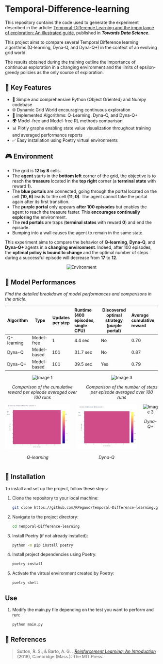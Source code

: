 # Temporal-Difference-learning

This repository contains the code used to generate the experiment described in the article: [Temporal-Difference Learning and the importance of exploration: An illustrated guide](https://medium.com/p/5f9c3371413a), published in ***Towards Data Science***.

This project aims to compare several Temporal Difference learning algorithms (Q-learning, Dyna-Q, and Dyna-Q+) in the context of an evolving grid world.

The results obtained during the training outline the importance of continuous exploration in a changing environment and the limits of epsilon-greedy policies as the only source of exploration.

## 🌟 Key Features

* 🐍 Simple and comprehensive Python (Object Oriented) and Numpy codebase
* 🌐 Dynamic Grid World encouraging continuous exploration
* 🤖 Implemented Algorithms: Q-Learning, Dyna-Q, and Dyna-Q+
* 🌍 Model-free and Model-free RL methods comparison
* 📊 Plotly graphs enabling state value visualization throughout training and averaged performance reports
* ✅ Easy installation using Poetry virtual environments

## 🎮 Environment

* The grid is **12 by 8** cells.
* The **agent** starts in the **bottom left** corner of the grid, the objective is to reach the **treasure** located in the **top right** corner (a **terminal state** with reward **1**).
* The **blue portals** are connected, going through the portal located on the cell **(10, 6)** leads to the cell **(11, 0)**. The agent cannot take the portal again after its first transition.
* The **purple portal** only appears **after 100 episodes** but enables the agent to reach the treasure faster. This **encourages continually exploring** the environment.
* The **red portals** are traps (**terminal states** with reward **0**) and end the episode.
* Bumping into a wall causes the agent to remain in the same state.

This experiment aims to compare the behavior of **Q-learning**, **Dyna-Q**, and **Dyna-Q+** agents in a **changing environment**. Indeed, after 100 episodes, the **optimal policy is bound to change** and the optimal number of steps during a successful episode will decrease from **17** to **12**.

<div align="center">
  <img src='https://miro.medium.com/v2/resize:fit:1400/format:webp/1*1kx0ghZRhWzdEKZUMBKqwQ.jpeg' alt="Environment" width="500" />
</div>

## 🏅 Model Performances

*Find the detailed breakdown of model performances and comparisons in the article.*

| Algorithm  | Type        | Updates per step     | Runtime (400 episodes, single CPU) | Discovered optimal strategy (purple portal) | Average cumulative reward |
|:---------- | ----------- | -------------------- |:---------------------------------- | ------------------------------------------- |:------------------------- |
| Q-learning | Model-free  | 1                    | 4.4 sec                            | No                                          | 0.70                      |
| Dyna-Q     | Model-based | 101                  | 31.7 sec                           | No                                          | 0.87                      |
| Dyna-Q+    | Model-based | 101                  | 39.5 sec                           | Yes                                         | 0.79                      |

<div align="center">
  <div style="display: flex; justify-content: center;">
    <div style="margin-right: 20px;">
      <img src="https://miro.medium.com/v2/resize:fit:2000/format:webp/1*zJ-VxFGBRJH-hjoQTeqcDQ.png" alt="Image 1" width="300" />
      <p align="center"><em>Comparison of the cumulative reward per episode averaged over 100 runs</em></p>
    </div>
    <div>
      <img src="https://miro.medium.com/v2/resize:fit:2000/format:webp/1*439rl6tlHwBdp5_BVcbh-Q.png" alt="Image 3" width="300" />
      <p align="center"><em>Comparison of the number of steps per episode averaged over 100 runs</em></p>
    </div>
  </div>
</div>

<!-- markdownlint-disable MD033 -->
<!-- Image row -->
<div align="center">
  <div style="display: flex; justify-content: center;">
    <div style="margin-right: 20px;">
      <img src="https://github.com/RPegoud/Temporal-Difference-learning/blob/main/videos/q_learning_state_values.gif?raw=true" alt="Image 1" width="300" />
      <p align="center"><em>Q-learning</em></p>
    </div>
    <div style="margin-right: 20px;">
      <img src="https://github.com/RPegoud/Temporal-Difference-learning/blob/main/videos/dyna_q_state_values.gif?raw=true" alt="Image 2" width="280" />
      <p align="center"><em>Dyna-Q</em></p>
    </div>
    <div>
      <img src="https://github.com/RPegoud/Temporal-Difference-learning/blob/main/videos/dyna_q_plus_state_values.gif?raw=true" alt="Image 3" width="290" />
      <p align="center"><em>Dyna-Q+</em></p>
    </div>
  </div>
</div>

## 💾 Installation

To install and set up the project, follow these steps:

1. Clone the repository to your local machine:

   ```bash
   git clone https://github.com/RPegoud/Temporal-Difference-learning.git
   ```

2. Navigate to the project directory:

   ```bash
   cd Temporal-Difference-learning
   ```

3. Install Poetry (if not already installed):

   ```bash
   python -m pip install poetry
   ```

4. Install project dependencies using Poetry:

   ```bash
   poetry install
   ```

5. Activate the virtual environment created by Poetry:

   ```bash
   poetry shell
   ```

## Use

1. Modify the main.py file depending on the test you want to perform and run:

   ```bash
   python main.py

## 📖 References

> Sutton, R. S., & Barto, A. G. . [*Reinforcement Learning: An Introduction*](http://incompleteideas.net/book/the-book-2nd.html) (2018), Cambridge (Mass.): The MIT Press.
